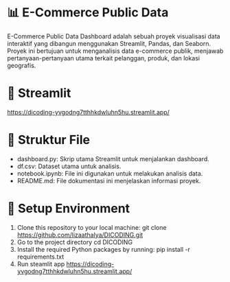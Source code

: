 # 📊 E-Commerce Public Data 
E-Commerce Public Data Dashboard adalah sebuah proyek visualisasi data interaktif yang dibangun menggunakan Streamlit, Pandas, dan Seaborn. Proyek ini bertujuan untuk menganalisis data e-commerce publik, menjawab pertanyaan-pertanyaan utama terkait pelanggan, produk, dan lokasi geografis.

# 📌 Streamlit
https://dicoding-yvgodng7tthhkdwluhn5hu.streamlit.app/

# 📜 Struktur File
- dashboard.py: Skrip utama Streamlit untuk menjalankan dashboard.
- df.csv: Dataset utama untuk analisis.
- notebook.ipynb: File ini digunakan untuk melakukan analisis data.
- README.md: File dokumentasi ini menjelaskan informasi proyek.

# 🚀 Setup Environment 
1. Clone this repository to your local machine:
   git clone https://github.com/lizaathalya/DICODING.git
2. Go to the project directory
   cd DICODING
3. Install the required Python packages by running:
   pip install -r requirements.txt
4. Run steamlit app
   https://dicoding-yvgodng7tthhkdwluhn5hu.streamlit.app/
